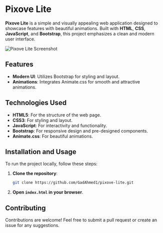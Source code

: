 # Pixove Lite

**Pixove Lite** is a simple and visually appealing web application designed to showcase features with beautiful animations. Built with **HTML**, **CSS**, **JavaScript**, and **Bootstrap**, this project emphasizes a clean and modern user interface.

![Pixove Lite Screenshot](https://i.ibb.co/Yk6MZ2b/afsd.png)

## Features

- **Modern UI**: Utilizes Bootstrap for styling and layout.
- **Animations**: Integrates Animate.css for smooth and attractive animations.

## Technologies Used

- **HTML5**: For the structure of the web page.
- **CSS3**: For styling and layout.
- **JavaScript**: For interactivity and functionality.
- **Bootstrap**: For responsive design and pre-designed components.
- **Animate.css**: For beautiful animations.

## Installation and Usage

To run the project locally, follow these steps:

1. **Clone the repository**:
    ```bash
    git clone https://github.com/GadAhmed1/pixove-lite.git
    ```

2. **Open `index.html` in your browser**.

## Contributing

Contributions are welcome! Feel free to submit a pull request or create an issue for any suggestions.
